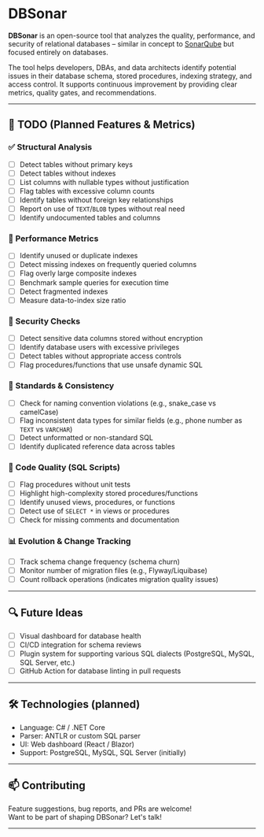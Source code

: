 # DBSonar

**DBSonar** is an open-source tool that analyzes the quality, performance, and security of relational databases – similar in concept to [SonarQube](https://www.sonarqube.org/) but focused entirely on databases.

The tool helps developers, DBAs, and data architects identify potential issues in their database schema, stored procedures, indexing strategy, and access control. It supports continuous improvement by providing clear metrics, quality gates, and recommendations.

---

## 📌 TODO (Planned Features & Metrics)

### ✅ Structural Analysis
- [ ] Detect tables without primary keys
- [ ] Detect tables without indexes
- [ ] List columns with nullable types without justification
- [ ] Flag tables with excessive column counts
- [ ] Identify tables without foreign key relationships
- [ ] Report on use of `TEXT`/`BLOB` types without real need
- [ ] Identify undocumented tables and columns

### 🚀 Performance Metrics
- [ ] Identify unused or duplicate indexes
- [ ] Detect missing indexes on frequently queried columns
- [ ] Flag overly large composite indexes
- [ ] Benchmark sample queries for execution time
- [ ] Detect fragmented indexes
- [ ] Measure data-to-index size ratio

### 🔐 Security Checks
- [ ] Detect sensitive data columns stored without encryption
- [ ] Identify database users with excessive privileges
- [ ] Detect tables without appropriate access controls
- [ ] Flag procedures/functions that use unsafe dynamic SQL

### 📏 Standards & Consistency
- [ ] Check for naming convention violations (e.g., snake_case vs camelCase)
- [ ] Flag inconsistent data types for similar fields (e.g., phone number as `TEXT` vs `VARCHAR`)
- [ ] Detect unformatted or non-standard SQL
- [ ] Identify duplicated reference data across tables

### 🧠 Code Quality (SQL Scripts)
- [ ] Flag procedures without unit tests
- [ ] Highlight high-complexity stored procedures/functions
- [ ] Identify unused views, procedures, or functions
- [ ] Detect use of `SELECT *` in views or procedures
- [ ] Check for missing comments and documentation

### 📊 Evolution & Change Tracking
- [ ] Track schema change frequency (schema churn)
- [ ] Monitor number of migration files (e.g., Flyway/Liquibase)
- [ ] Count rollback operations (indicates migration quality issues)

---

## 🔍 Future Ideas
- [ ] Visual dashboard for database health
- [ ] CI/CD integration for schema reviews
- [ ] Plugin system for supporting various SQL dialects (PostgreSQL, MySQL, SQL Server, etc.)
- [ ] GitHub Action for database linting in pull requests

---

## 🛠️ Technologies (planned)
- Language: C# / .NET Core
- Parser: ANTLR or custom SQL parser
- UI: Web dashboard (React / Blazor)
- Support: PostgreSQL, MySQL, SQL Server (initially)

---

## 📫 Contributing

Feature suggestions, bug reports, and PRs are welcome!  
Want to be part of shaping DBSonar? Let's talk!

---
